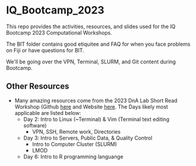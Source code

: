 # IQ_Bootcamp_2023
This repo provides the activities, resources, and slides used for the IQ Bootcamp 2023 Computational Workshops.

The BIT folder contains good etiquitee and FAQ for when you face problems on Fiji or have questions for BIT.

We'll be going over the VPN, Terminal, SLURM, and Git content during Bootcamp.

## Other Resources
- Many amazing resources come from the 2023 DnA Lab Short Read Workshop (Github [here](https://github.com/Dowell-Lab/sr2023) and Website [here](https://biodatasci.colorado.edu/shortread/sr2023/). The Days likely most applicable are listed below:
  - Day 2: Intro to Linux (~Terminal) & Vim (Terminal text editing software)
      - VPN, SSH, Remote work, Directories
  - Day 3: Intro to Servers, Public Data, & Quality Control
      - Intro to Computer Cluster (SLURM)
      - LMOD
  - Day 6: Intro to R programming languange
